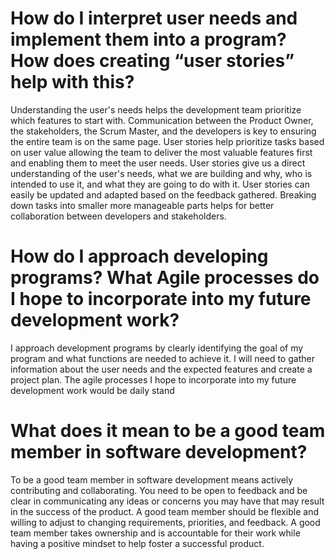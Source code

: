 # How do I interpret user needs and implement them into a program? How does creating “user stories” help with this?

Understanding the user's needs helps the development team prioritize which features to start with.  Communication between the Product Owner, the stakeholders, the Scrum Master, and the developers is key to ensuring the entire team is on the same page. User stories help prioritize tasks based on user value allowing the team to deliver the most valuable features first and enabling them to meet the user needs. User stories give us a direct understanding of the user's needs, what we are building and why, who is intended to use it, and what they are going to do with it. User stories can easily be updated and adapted based on the feedback gathered. Breaking down tasks into smaller more manageable parts helps for better collaboration between developers and stakeholders.


# How do I approach developing programs? What Agile processes do I hope to incorporate into my future development work?

I approach development programs by clearly identifying the goal of my program and what functions are needed to achieve it. I will need to gather information about the user needs and the expected features and create a project plan. The agile processes I hope to incorporate into my future development work would be daily stand

# What does it mean to be a good team member in software development?

To be a good team member in software development means actively contributing and collaborating. You need to be open to feedback and be clear in communicating any ideas or concerns you may have that may result in the success of the product. A good team member should be flexible and willing to adjust to changing requirements, priorities, and feedback. A good team member takes ownership and is accountable for their work while having a positive mindset to help foster a successful product. 
